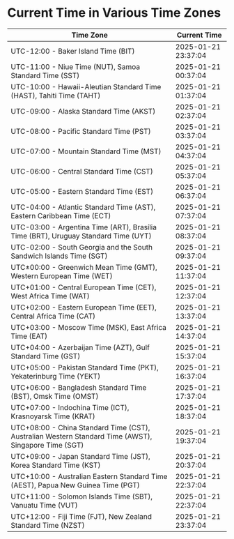 # Current Time in Various Time Zones

| Time Zone | Current Time |
|-----------|--------------|
| UTC-12:00 - Baker Island Time (BIT) | 2025-01-21 23:37:04 |
| UTC-11:00 - Niue Time (NUT), Samoa Standard Time (SST) | 2025-01-21 00:37:04 |
| UTC-10:00 - Hawaii-Aleutian Standard Time (HAST), Tahiti Time (TAHT) | 2025-01-21 01:37:04 |
| UTC-09:00 - Alaska Standard Time (AKST) | 2025-01-21 02:37:04 |
| UTC-08:00 - Pacific Standard Time (PST) | 2025-01-21 03:37:04 |
| UTC-07:00 - Mountain Standard Time (MST) | 2025-01-21 04:37:04 |
| UTC-06:00 - Central Standard Time (CST) | 2025-01-21 05:37:04 |
| UTC-05:00 - Eastern Standard Time (EST) | 2025-01-21 06:37:04 |
| UTC-04:00 - Atlantic Standard Time (AST), Eastern Caribbean Time (ECT) | 2025-01-21 07:37:04 |
| UTC-03:00 - Argentina Time (ART), Brasília Time (BRT), Uruguay Standard Time (UYT) | 2025-01-21 08:37:04 |
| UTC-02:00 - South Georgia and the South Sandwich Islands Time (SGT) | 2025-01-21 09:37:04 |
| UTC±00:00 - Greenwich Mean Time (GMT), Western European Time (WET) | 2025-01-21 11:37:04 |
| UTC+01:00 - Central European Time (CET), West Africa Time (WAT) | 2025-01-21 12:37:04 |
| UTC+02:00 - Eastern European Time (EET), Central Africa Time (CAT) | 2025-01-21 13:37:04 |
| UTC+03:00 - Moscow Time (MSK), East Africa Time (EAT) | 2025-01-21 14:37:04 |
| UTC+04:00 - Azerbaijan Time (AZT), Gulf Standard Time (GST) | 2025-01-21 15:37:04 |
| UTC+05:00 - Pakistan Standard Time (PKT), Yekaterinburg Time (YEKT) | 2025-01-21 16:37:04 |
| UTC+06:00 - Bangladesh Standard Time (BST), Omsk Time (OMST) | 2025-01-21 17:37:04 |
| UTC+07:00 - Indochina Time (ICT), Krasnoyarsk Time (KRAT) | 2025-01-21 18:37:04 |
| UTC+08:00 - China Standard Time (CST), Australian Western Standard Time (AWST), Singapore Time (SGT) | 2025-01-21 19:37:04 |
| UTC+09:00 - Japan Standard Time (JST), Korea Standard Time (KST) | 2025-01-21 20:37:04 |
| UTC+10:00 - Australian Eastern Standard Time (AEST), Papua New Guinea Time (PGT) | 2025-01-21 22:37:04 |
| UTC+11:00 - Solomon Islands Time (SBT), Vanuatu Time (VUT) | 2025-01-21 22:37:04 |
| UTC+12:00 - Fiji Time (FJT), New Zealand Standard Time (NZST) | 2025-01-21 23:37:04 |
